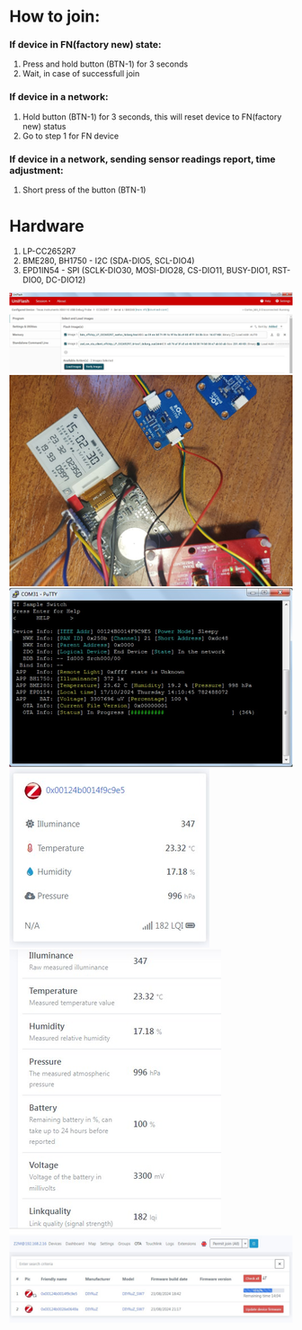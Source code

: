 # How to join:
### If device in FN(factory new) state:
1. Press and hold button (BTN-1) for 3 seconds
2. Wait, in case of successfull join

### If device in a network:
1. Hold button (BTN-1) for 3 seconds, this will reset device to FN(factory new) status
2. Go to step 1 for FN device

### If device in a network, sending sensor readings report, time adjustment:
1. Short press of the button (BTN-1)

# Hardware
1. LP-CC2652R7
2. BME280, BH1750 - I2C (SDA-DIO5, SCL-DIO4)
3. EPD1IN54 - SPI (SCLK-DIO30, MOSI-DIO28, CS-DIO11, BUSY-DIO1, RST-DIO0, DC-DIO12) 

![](/zed_sw_ota_client_offchip_LP_CC2652R7_tirtos7_ticlang/images/Screenshot_2154.jpg)
![](/zed_sw_ota_client_offchip_LP_CC2652R7_tirtos7_ticlang/images/photo_2024-10-17_15-03-37.jpg)
![](/zed_sw_ota_client_offchip_LP_CC2652R7_tirtos7_ticlang/images/Screenshot_2158.jpg)
![](/zed_sw_ota_client_offchip_LP_CC2652R7_tirtos7_ticlang/images/Screenshot_2155.jpg)
![](/zed_sw_ota_client_offchip_LP_CC2652R7_tirtos7_ticlang/images/Screenshot_2156.jpg)
![](/zed_sw_ota_client_offchip_LP_CC2652R7_tirtos7_ticlang/images/Screenshot_2159.jpg)